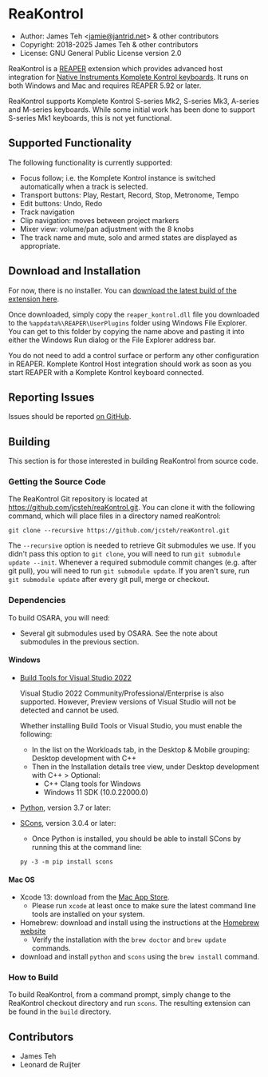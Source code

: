 # ReaKontrol

- Author: James Teh &lt;jamie@jantrid.net&gt; & other contributors
- Copyright: 2018-2025 James Teh & other contributors
- License: GNU General Public License version 2.0

ReaKontrol is a [REAPER](https://www.reaper.fm/) extension which provides advanced host integration for [Native Instruments Komplete Kontrol keyboards](https://www.native-instruments.com/en/products/komplete/keyboards/).
It runs on both Windows and Mac and requires REAPER 5.92 or later.

ReaKontrol supports Komplete Kontrol S-series Mk2, S-series Mk3, A-series and M-series keyboards.
While some initial work has been done to support S-series Mk1 keyboards, this is not yet functional.

## Supported Functionality
The following functionality is currently supported:

- Focus follow; i.e. the Komplete Kontrol instance is switched automatically when a track is selected.
- Transport buttons: Play, Restart, Record, Stop, Metronome, Tempo
- Edit buttons: Undo, Redo
- Track navigation
- Clip navigation: moves between project markers
- Mixer view: volume/pan adjustment with the 8 knobs
- The track name and mute, solo and armed states are displayed as appropriate.

## Download and Installation
For now, there is no installer.
You can [download the latest build of the extension here](https://osara.reaperaccessibility.com/reaper_kontrol.dll).

Once downloaded, simply copy the `reaper_kontrol.dll` file you downloaded to the `%appdata%\REAPER\UserPlugins` folder using Windows File Explorer.
You can get to this folder by copying the name above and pasting it into either the Windows Run dialog or the File Explorer address bar.

You do not need to add a control surface or perform any other configuration in REAPER.
Komplete Kontrol Host integration should work as soon as you start REAPER with a Komplete Kontrol keyboard connected.

## Reporting Issues
Issues should be reported [on GitHub](https://github.com/jcsteh/reaKontrol/issues).

## Building
This section is for those interested in building ReaKontrol from source code.

### Getting the Source Code
The ReaKontrol Git repository is located at https://github.com/jcsteh/reaKontrol.git.
You can clone it with the following command, which will place files in a directory named reaKontrol:

```
git clone --recursive https://github.com/jcsteh/reaKontrol.git
```

The `--recursive` option is needed to retrieve Git submodules we use.
If you didn't pass this option to `git clone`, you will need to run `git submodule update --init`.
Whenever a required submodule commit changes (e.g. after git pull), you will need to run `git submodule update`.
If you aren't sure, run `git submodule update` after every git pull, merge or checkout.

### Dependencies
To build OSARA, you will need:

- Several git submodules used by OSARA.
	See the note about submodules in the previous section.

#### Windows
- [Build Tools for Visual Studio 2022](https://visualstudio.microsoft.com/downloads/#build-tools-for-visual-studio-2022)

	Visual Studio 2022 Community/Professional/Enterprise is also supported.
	However, Preview versions of Visual Studio will not be detected and cannot be used.

	Whether installing Build Tools or Visual Studio, you must enable the following:

	* In the list on the Workloads tab, in the Desktop & Mobile grouping: Desktop development with C++
	* Then in the Installation details tree view, under Desktop development with C++ > Optional:
		- C++ Clang tools for Windows
		- Windows 11 SDK (10.0.22000.0)

- [Python](https://www.python.org/downloads/), version 3.7 or later:
- [SCons](https://www.scons.org/), version 3.0.4 or later:
	* Once Python is installed, you should be able to install SCons by running this at the command line:

	`py -3 -m pip install scons`

#### Mac OS
- Xcode 13: download from the [Mac App Store](https://apps.apple.com/us/app/xcode/id497799835?ls=1&mt=12).
	* Please run `xcode` at least once to make sure the latest command line tools are installed on your system.
- Homebrew: download and install using the instructions at the [Homebrew website](http://brew.sh)
	* Verify the installation with the `brew doctor` and `brew update` commands.
- download and install `python` and `scons` using the `brew install` command.

### How to Build
To build ReaKontrol, from a command prompt, simply change to the ReaKontrol checkout directory and run `scons`.
The resulting extension can be found in the `build` directory.

## Contributors
- James Teh
- Leonard de Ruijter
